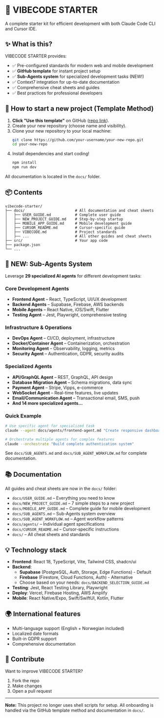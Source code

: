 # 🚀 VIBECODE STARTER

A complete starter kit for efficient development with both Claude Code CLI and Cursor IDE.

## ✨ What is this?

VIBECODE STARTER provides:
- ✅ Pre-configured standards for modern web and mobile development
- ✅ **GitHub template** for instant project setup
- ✅ **Sub-Agents system** for specialized development tasks (NEW!)
- ✅ Context7 integration for up-to-date documentation
- ✅ Comprehensive cheat sheets and guides
- ✅ Best practices for professional developers

## 🚀 How to start a new project (Template Method)

1. **Click "Use this template"** on GitHub ([repo link](https://github.com/runehofstad/vibecode-starter)).
2. Create your new repository (choose name and visibility).
3. Clone your new repository to your local machine:
   ```sh
   git clone https://github.com/your-username/your-new-repo.git
   cd your-new-repo
   ```
4. Install dependencies and start coding!
   ```sh
   npm install
   npm run dev
   ```

All documentation is located in the `docs/` folder.

## 📦 Contents

```
vibecode-starter/
├── docs/                       # All documentation and cheat sheets
│   ├── USER_GUIDE.md           # Complete user guide
│   ├── NEW_PROJECT_GUIDE.md    # Step-by-step startup
│   ├── MOBILE_APP_GUIDE.md     # Mobile development guide
│   ├── CURSOR_README.md        # Cursor-specific guide
│   ├── VIBECODE.md             # Project standards
│   ├── ...                     # All other guides and cheat sheets
├── src/                        # Your app code
├── package.json
└── ...
```

## 🤖 NEW: Sub-Agents System

Leverage **29 specialized AI agents** for different development tasks:

### Core Development Agents
- **Frontend Agent** – React, TypeScript, UI/UX development
- **Backend Agents** – Supabase, Firebase, AWS backends
- **Mobile Agents** – React Native, iOS/Swift, Flutter
- **Testing Agent** – Jest, Playwright, comprehensive testing

### Infrastructure & Operations
- **DevOps Agent** – CI/CD, deployment, infrastructure
- **Docker/Container Agent** – Containerization, orchestration
- **Monitoring Agent** – Observability, logging, metrics
- **Security Agent** – Authentication, GDPR, security audits

### Specialized Agents
- **API/GraphQL Agent** – REST, GraphQL, API design
- **Database Migration Agent** – Schema migrations, data sync
- **Payment Agent** – Stripe, Vipps, e-commerce
- **WebSocket Agent** – Real-time features, live updates
- **Email/Communication Agent** – Transactional email, SMS, push
- **And 14 more specialized agents...**

### Quick Example
```bash
# Use specific agent for specialized task
claude --agent docs/agents/frontend-agent.md "Create responsive dashboard"

# Orchestrate multiple agents for complex features
claude --orchestrate "Build complete authentication system"
```

See `docs/SUB_AGENTS.md` and `docs/SUB_AGENT_WORKFLOW.md` for complete documentation.

## 📚 Documentation

All guides and cheat sheets are now in the `docs/` folder:
- `docs/USER_GUIDE.md` – Everything you need to know
- `docs/NEW_PROJECT_GUIDE.md` – 7 simple steps to a new project
- `docs/MOBILE_APP_GUIDE.md` – Complete guide for mobile development
- `docs/SUB_AGENTS.md` – Sub-Agents system overview
- `docs/SUB_AGENT_WORKFLOW.md` – Agent workflow patterns
- `docs/agents/` – Individual agent specifications
- `docs/CURSOR_README.md` – Cursor-specific instructions
- `docs/` – All cheat sheets and standards

## 💡 Technology stack

- **Frontend**: React 18, TypeScript, Vite, Tailwind CSS, shadcn/ui
- **Backend**: 
  - **Supabase** (PostgreSQL, Auth, Storage, Edge Functions) - Default
  - **Firebase** (Firestore, Cloud Functions, Auth) - Alternative
  - Choose based on your needs: `docs/BACKEND_SELECTION_GUIDE.md`
- **Testing**: Jest, React Testing Library, Playwright
- **Deploy**: Vercel, Firebase Hosting, AWS Amplify
- **Mobile**: React Native/Expo, Swift/SwiftUI, Kotlin, Flutter

## 🌍 International features

- Multi-language support (English + Norwegian included)
- Localized date formats
- Built-in GDPR support
- Comprehensive documentation

## 🤝 Contribute

Want to improve VIBECODE STARTER?

1. Fork the repo
2. Make changes
3. Open a pull request

---

**Note:** This project no longer uses shell scripts for setup. All onboarding is handled via the GitHub template method and documentation in `docs/`.